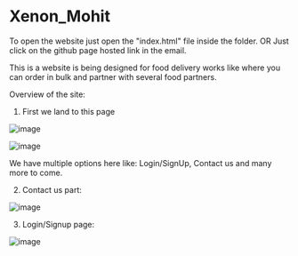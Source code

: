 # Xenon_Mohit

To open the website just open the "index.html" file inside the folder.
                      OR
Just click on the github page hosted link in the email.


This is a website is being designed for food delivery works like where you can order in bulk and partner with several food partners.

Overview of the site:
1. First we land to this page

![image](https://user-images.githubusercontent.com/68125518/181075275-18aa6261-2c4c-4eaf-b103-898bad8b2cd6.png)



![image](https://user-images.githubusercontent.com/68125518/181075378-78b15714-899d-4dbb-b2d1-fd50d69e5079.png)

We have multiple options here like: Login/SignUp, Contact us and many more to come.

2. Contact us part:

![image](https://user-images.githubusercontent.com/68125518/181075469-999db3f5-dfbf-42ee-b09b-a8ab0ba9c0df.png)


3. Login/Signup page:

![image](https://user-images.githubusercontent.com/68125518/181075847-a6810915-cce3-49e3-a413-16c20c2759e9.png)
